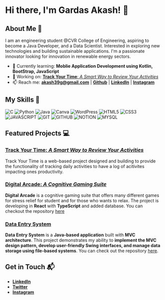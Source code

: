 # Hi there, I'm Gardas Akash! 👋

## About Me 🚀

I am an engineering student @CVR College of Engineering, aspiring to become a Java Developer, and a Data Scientist. Interested in exploring new technologies and building sustainable applications.
I'm a passionate innovator looking for innovation in renewable energy sectors.

- 🌱 Currently learning: **Moblie Application Development using Kotlin, BootStrap, JavaScript**
- 🔭 Working on: [**Track Your Time**: *A Smart Way to Review Your Activities*](https://github.com/akashgardas/Track-Your-Time)
- 📫 Reach me: **akash39g@gmail.com** | [**Github**](https://github.com/akashgardas/) | [**LinkedIn**](https://www.linkedin.com/in/gardas-akash-66102327b/) | [**Instagram**](https://www.instagram.com/akash.gardas/)

## My Skills 🎯
![C](https://img.shields.io/badge/C-blue?style=plastic&logo=c&logoColor=blue&logoSize=auto&labelColor=white)
![Python](https://img.shields.io/badge/PYTHON-yellow?style=plastic&logo=python&logoColor=blue&logoSize=auto&labelColor=white)
![Java](https://img.shields.io/badge/JAVA-orangered?style=plastic&logoSize=auto)
![Canva](https://img.shields.io/badge/CANVA-%231a04db?style=plastic&logo=canva&logoColor=%231a04db&logoSize=auto&labelColor=white)
![WordPress](https://img.shields.io/badge/WORDPRESS-%23268dd1?style=plastic&logo=wordpress&logoColor=white&logoSize=auto&labelColor=%23268dd1)
![HTML5](https://img.shields.io/badge/HTML5-orangered?style=plastic&logo=html5&logoColor=red&logoSize=auto&labelColor=white)
![CSS3](https://img.shields.io/badge/CSS3-darkblue?style=plastic)
![JAVASCRIPT](https://img.shields.io/badge/JAVASCRIPT-yellow?style=plastic&logo=javascript&logoColor=white&logoSize=auto&labelColor=yellow)
![GIT](https://img.shields.io/badge/GIT-orangered?style=plastic&logo=git&logoColor=white&logoSize=auto&labelColor=whtie)
![GITHUB](https://img.shields.io/badge/GITHUB-black?style=plastic&logo=github&logoColor=white&logoSize=auto&labelColor=whtie)
![NOTION](https://img.shields.io/badge/NOITON-white?style=plastic&logo=notion&logoColor=black&logoSize=auto&labelColor=white)
![MYSQL](https://img.shields.io/badge/MYSQL-yellow?style=plastic&logo=mysql&logoColor=blue&logoSize=auto&labelColor=white)

## Featured Projects 💻
### [Track Your Time: *A Smart Way to Review Your Activities*](https://github.com/akashgardas/Track-Your-Time)
Track Your Time is a web-based project designed and building to provide the functionality of tracking daily activities to have a log of acitivites impacting ones productivity.


### [Digital Arcade: *A Cognitive Gaming Suite*](https://github.com/akashgardas/Digital-Arcade)
**Digital Arcade** is a cognitive gaming suite that offers many different games for stress relief for student and for those who wants to relax. 
The project is developing in **React** with **TypeScript** and added database.
You can checkout the repository [here](https://github.com/akashgardas/Digital-Arcade)


### [Data Entry System](https://github.com/akashgardas/Data-Entry-System)

**Data Entry System** is a **Java-based application** built with **MVC architecture**. This project demonstrates my ability to **implement the MVC design pattern, develop user-friendly Swing interfaces, and manage data storage using file-based systems**. You can check out the repository [here](https://github.com/akashgardas/Data-Entry-System).

## Get in Touch 📬

- [**LinkedIn**](https://www.linkedin.com/in/gardas-akash-66102327b/)
- [**Twitter**](https://x.com/akashgardas)
- [**Instagram**](https://www.instagram.com/akash.gardas/)

